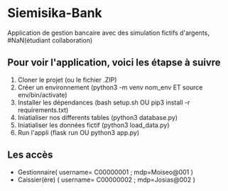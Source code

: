 # Siemisika-Bank
Application de gestion bancaire avec des simulation fictifs d'argents, #NaN(étudiant collaboration)

## Pour voir l'application, voici les étapse à suivre
1. Cloner le projet (ou le fichier .ZIP)
2. Créer un environnement (python3 -m venv nom_env  ET source env/bin/activate)
3. Installer les dépendances (bash setup.sh OU pip3 install -r requirements.txt)
4. Iniatialiser nos differents tables (python3 database.py)
5. Iniatialiser les données fictif (python3 load_data.py)
6. Run l'appli (flask run  OU  python3 app.py)

## Les accès
- Gestionnaire( username= C00000001 ; mdp=Moiseo@001 )
- Caissier(ère) ( username= C00000002 ; mdp=Josias@002 )